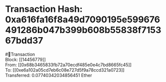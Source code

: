 
Transaction Hash: 0xa616fa16f8a49d7090195e599676491286b047b399b608b55838f715367bdd37
====================================================================================
  
#💸Transaction  
Block: [[14456779]]  
From: [[0x68b3465833fb72a70ecdf485e0e4c7bd8665fc45]]  
To: [[0xe6a102a05cd7eb6c08e727d5f9a78ccd321a0723]]  
Transferred: 0.07740342034856451 Ether